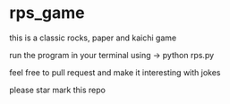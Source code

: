 # rps_game
this is a classic rocks, paper and kaichi game

run the program in your terminal using -> python rps.py



feel free to pull request and make it interesting with jokes



please star mark this repo
